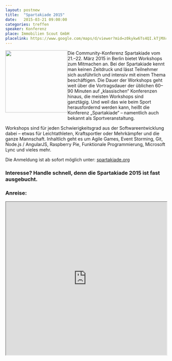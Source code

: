 ```yaml
---
layout: postnew
title:  "Spartakiade 2015"
date:   2015-03-21 09:00:00
categories: treffen
speaker: Konferenz
place: Immobilien Scout GmbH
placelink: https://www.google.com/maps/d/viewer?mid=z0kykw6Ts4QI.kTjMXcoy9opY&msa=0&hl=de&ie=UTF8&t=m&spn=0.026811,0.100422
---
```

<a href="http://spartakiade.org/"><img style=" margin: 0px 0px 10px 0px; display: inline; height:195px;float:left;" src="http://spartakiade.org/img/wahl-logo.png" /></a>

Die Community-Konferenz Spartakiade vom 21.–22. März 2015 in Berlin bietet Workshops zum Mitmachen an. Bei der Spartakiade kennt man keinen Zeitdruck und lässt Teilnehmer sich ausführlich und intensiv mit einem Thema beschäftigen. Die Dauer der Workshops geht weit über die Vortragsdauer der üblichen 60–90 Minuten auf „klassischen“ Konferenzen hinaus, die meisten Workshops sind ganztägig. Und weil das wie beim Sport herausfordernd werden kann, heißt die Konferenz „Spartakiade“ – namentlich auch bekannt als Sportveranstaltung.

Workshops sind für jeden Schwierigkeitsgrad aus der Softwareentwicklung dabei – etwas für Leichtathleten, Kraftsportler oder Mehrkämpfer und die ganze Mannschaft. Inhaltlich geht es um Agile Games, Event Storming, Git, Node.js / AngularJS, Raspberry Pie, Funktionale Programmierung, Microsoft Lync und vieles mehr.

Die Anmeldung ist ab sofort möglich unter: [spartakiade.org](http://spartakiade.org)


### Interesse? Handle schnell, denn die Spartakiade 2015 ist fast ausgebucht.

### Anreise:

<iframe src="https://www.google.com/maps/d/embed?mid=z0kykw6Ts4QI.kTjMXcoy9opY&hl=de" width="100%" height="480"></iframe>
